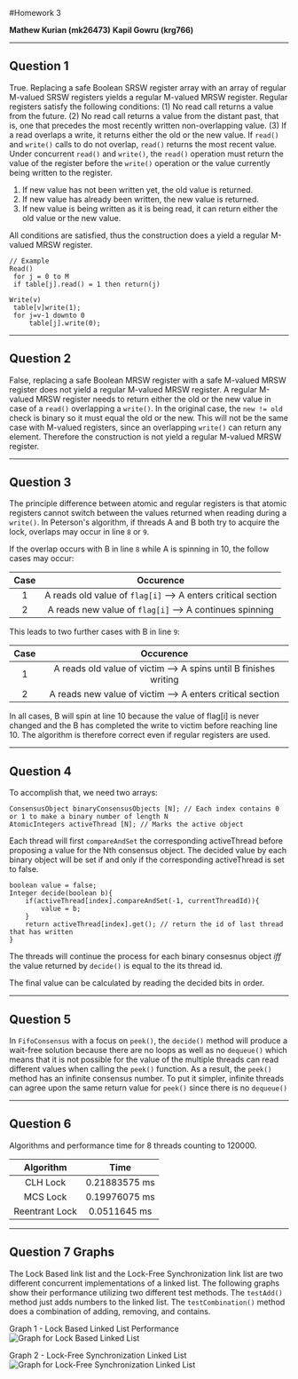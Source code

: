 
#Homework 3

**Mathew Kurian (mk26473)**
**Kapil Gowru (krg766)**

-----
Question 1
----
True. Replacing a safe Boolean SRSW register array with an array of regular M-valued SRSW registers yields a regular M-valued MRSW register.  Regular registers satisfy the following conditions: (1) No read call returns a value from the future. (2) No read call returns a value from the distant past, that is, one that precedes the most recently written non-overlapping value. (3) If a read overlaps a write, it returns either the old or the new value. If `read()` and `write()` calls to do not overlap, `read()` returns the most recent value. Under concurrent `read()` and `write()`, the `read()` operation must return the value of the register before the `write()` operation or the value currently being written to the register.

1. If new value has not been written yet, the old value is returned.
2. If new value has already been written, the new value is returned.
3. If new value is being written as it is being read, it can return either the old value or the new value.

All conditions are satisfied, thus the construction does a yield a regular M-valued MRSW register.

```
// Example
Read()
 for j = 0 to M
 if table[j].read() = 1 then return(j)

Write(v)
 table[v]write(1);
 for j=v-1 downto 0
     table[j].write(0);

```
----
Question 2
----
False, replacing a safe Boolean MRSW register with a safe M-valued MRSW register does not yield a regular M-valued MRSW register. A regular M-valued MRSW register needs to return either the old or the new value in case of a `read()` overlapping a `write()`. In the original case, the `new != old` check is binary so it must equal the old or the new. This will not be the same case with M-valued registers, since an overlapping `write()` can return any element. Therefore the construction is not yield a regular M-valued MRSW register.

----
Question 3
----
The principle difference between atomic and regular registers is that atomic registers cannot switch between the values returned when reading during a `write()`. In Peterson's algorithm, if threads A and B both try to acquire the lock, overlaps may occur in line `8` or `9`.

If the overlap occurs with B in line `8` while A is spinning in 10, the follow cases may occur:

| Case | Occurence |
| :----: | :----:|
| 1 | A reads old value of `flag[i]` --> A enters critical section |
| 2 | A reads new value of `flag[i]` --> A continues spinning |

This leads to two further cases with B in line `9`:

| Case | Occurence |
| :----: | :----:|
| 1 | A reads old value of victim --> A spins until B finishes writing |
| 2 | A reads new value of victim --> A enters critical section |

In all cases, B will spin at line 10 because the value of flag[i] is never changed and the B has completed the write to victim before reaching line 10. The algorithm is therefore correct even if regular registers are used.

----
Question 4
----
To accomplish that, we need two arrays:
```
ConsensusObject binaryConsensusObjects [N]; // Each index contains 0 or 1 to make a binary number of length N
AtomicIntegers activeThread [N]; // Marks the active object

```
Each thread will first `compareAndSet` the corresponding activeThread before proposing a value for the Nth consensus object. The decided value by each binary object will be set if and only if the corresponding activeThread is set to false.
```
boolean value = false;
Integer decide(boolean b){
    if(activeThread[index].compareAndSet(-1, currentThreadId)){
        value = b;
    }
    return activeThread[index].get(); // return the id of last thread that has written
}
```
The threads will continue the process for each binary consesnus object *iff* the value returned by `decide()` is equal to the its thread id.

The final value can be calculated by reading the decided bits in order.

----
Question 5
----
In `FifoConsensus` with a focus on `peek()`, the `decide()` method will produce a wait-free solution because there are no loops as well as no `dequeue()` which means that it is not possible for the value of the multiple threads can read different values when calling the `peek()` function. As a result, the `peek()` method has an infinite consensus number. To put it simpler, infinite threads can agree upon the same return value for `peek()` since there is no `dequeue()`

----
Question 6
----

Algorithms and performance time for 8 threads counting to 120000.

| Algorithm | Time |
| :-----: | :-----: |
| CLH Lock |0.21883575 ms |
| MCS Lock |0.19976075 ms|
| Reentrant Lock | 0.0511645 ms |

----
Question 7 Graphs
----

The Lock Based link list and the Lock-Free Synchronization link list are two different concurrent implementations of a linked list. The following graphs show their performance utilizing two different test methods. The `testAdd()` method just adds numbers to the linked list. The `testCombination()` method does a combination of adding, removing, and contains.

Graph 1 - Lock Based Linked List Performance
![Graph for Lock Based Linked List](https://github.com/mwkurian/EE379K/blob/master/Homework%204/Screen%20Shot%202014-10-28%20at%208.05.06%20PM.png)

Graph 2 - Lock-Free Synchronization Linked List
![Graph for Lock-Free Synchronization Linked List](https://github.com/mwkurian/EE379K/blob/master/Homework%204/Screen%20Shot%202014-10-28%20at%208.05.17%20PM.png)
